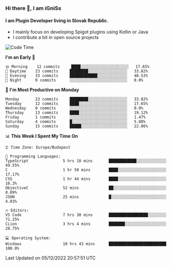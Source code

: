 ### Hi there 👋, I am iGniSs

#### I am Plugin Developer living in Slovak Republic.
- I mainly focus on developing Spigot plugins using Kotlin or Java
- I contribute a bit in open source projects

<!--START_SECTION:waka-->
![Code Time](http://img.shields.io/badge/Code%20Time-975%20hrs%2031%20mins-blue)

**I'm an Early 🐤** 

```text
🌞 Morning    12 commits     ████░░░░░░░░░░░░░░░░░░░░░   17.65% 
🌆 Daytime    23 commits     ████████░░░░░░░░░░░░░░░░░   33.82% 
🌃 Evening    33 commits     ████████████░░░░░░░░░░░░░   48.53% 
🌙 Night      0 commits      ░░░░░░░░░░░░░░░░░░░░░░░░░   0.0%

```
📅 **I'm Most Productive on Monday** 

```text
Monday       23 commits     ████████░░░░░░░░░░░░░░░░░   33.82% 
Tuesday      12 commits     ████░░░░░░░░░░░░░░░░░░░░░   17.65% 
Wednesday    0 commits      ░░░░░░░░░░░░░░░░░░░░░░░░░   0.0% 
Thursday     13 commits     ████░░░░░░░░░░░░░░░░░░░░░   19.12% 
Friday       1 commits      ░░░░░░░░░░░░░░░░░░░░░░░░░   1.47% 
Saturday     4 commits      █░░░░░░░░░░░░░░░░░░░░░░░░   5.88% 
Sunday       15 commits     █████░░░░░░░░░░░░░░░░░░░░   22.06%

```


📊 **This Week I Spent My Time On** 

```text
⌚︎ Time Zone: Europe/Budapest

💬 Programming Languages: 
TypeScript               5 hrs 18 mins       ████████████░░░░░░░░░░░░░   49.55% 
C                        1 hr 50 mins        ████░░░░░░░░░░░░░░░░░░░░░   17.17% 
CSS                      1 hr 44 mins        ████░░░░░░░░░░░░░░░░░░░░░   16.3% 
ObjectiveC               52 mins             ██░░░░░░░░░░░░░░░░░░░░░░░   8.09% 
JSON                     25 mins             █░░░░░░░░░░░░░░░░░░░░░░░░   4.03%

🔥 Editors: 
VS Code                  7 hrs 38 mins       █████████████████░░░░░░░░   71.25% 
CLion                    3 hrs 4 mins        ███████░░░░░░░░░░░░░░░░░░   28.75%

💻 Operating System: 
Windows                  10 hrs 43 mins      █████████████████████████   100.0%

```


 Last Updated on 05/12/2022 20:57:51 UTC
<!--END_SECTION:waka-->